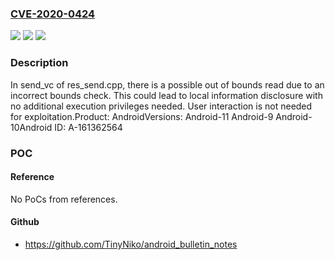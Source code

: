 ### [CVE-2020-0424](https://cve.mitre.org/cgi-bin/cvename.cgi?name=CVE-2020-0424)
![](https://img.shields.io/static/v1?label=Product&message=Android&color=blue)
![](https://img.shields.io/static/v1?label=Version&message=n%2Fa&color=blue)
![](https://img.shields.io/static/v1?label=Vulnerability&message=Information%20disclosure&color=brighgreen)

### Description

In send_vc of res_send.cpp, there is a possible out of bounds read due to an incorrect bounds check. This could lead to local information disclosure with no additional execution privileges needed. User interaction is not needed for exploitation.Product: AndroidVersions: Android-11 Android-9 Android-10Android ID: A-161362564

### POC

#### Reference
No PoCs from references.

#### Github
- https://github.com/TinyNiko/android_bulletin_notes

